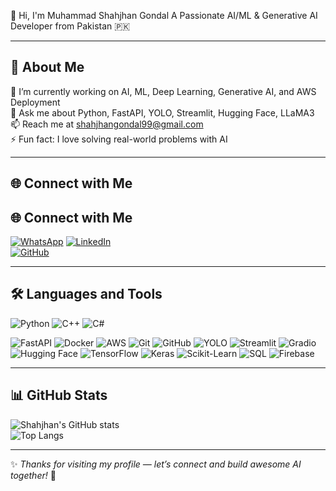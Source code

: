  👋 Hi, I'm Muhammad Shahjhan Gondal
A Passionate AI/ML & Generative AI Developer from Pakistan 🇵🇰

---

## 🌱 About Me

🌱 I’m currently working on AI, ML, Deep Learning, Generative AI, and AWS Deployment  
💬 Ask me about Python, FastAPI, YOLO, Streamlit, Hugging Face, LLaMA3  
📫 Reach me at [shahjhangondal99@gmail.com](mailto:shahjhangondal99@gmail.com)  
⚡ Fun fact: I love solving real-world problems with AI

---

## 🌐 Connect with Me
## 🌐 Connect with Me
[![WhatsApp](https://img.shields.io/badge/WhatsApp-25D366?style=for-the-badge&logo=whatsapp&logoColor=white)](https://wa.me/923406337733)
[![LinkedIn](https://img.shields.io/badge/LinkedIn-0077B5?style=for-the-badge&logo=linkedin&logoColor=white)](https://www.linkedin.com/in/muhammad-shahjhan-gondal-493884311/)  
[![GitHub](https://img.shields.io/badge/GitHub-181717?style=for-the-badge&logo=github&logoColor=white)](https://github.com/shahjhan99)

---

## 🛠️ Languages and Tools

<!-- Languages -->
![Python](https://img.shields.io/badge/Python-3776AB?style=for-the-badge&logo=python&logoColor=white)
![C++](https://img.shields.io/badge/C++-00599C?style=for-the-badge&logo=c%2B%2B&logoColor=white)
![C#](https://img.shields.io/badge/C%23-239120?style=for-the-badge&logo=c-sharp&logoColor=white)

<!-- Tools & Frameworks -->
![FastAPI](https://img.shields.io/badge/FastAPI-005571?style=for-the-badge&logo=fastapi)
![Docker](https://img.shields.io/badge/Docker-2496ED?style=for-the-badge&logo=docker&logoColor=white)
![AWS](https://img.shields.io/badge/AWS-232F3E?style=for-the-badge&logo=amazonaws&logoColor=white)
![Git](https://img.shields.io/badge/Git-F05032?style=for-the-badge&logo=git&logoColor=white)
![GitHub](https://img.shields.io/badge/GitHub-181717?style=for-the-badge&logo=github&logoColor=white)
![YOLO](https://img.shields.io/badge/YOLO-FF6F00?style=for-the-badge&logo=openCV&logoColor=white)
![Streamlit](https://img.shields.io/badge/Streamlit-FF4B4B?style=for-the-badge&logo=streamlit&logoColor=white)
![Gradio](https://img.shields.io/badge/Gradio-FFB000?style=for-the-badge&logo=gradio&logoColor=white)
![Hugging Face](https://img.shields.io/badge/HuggingFace-FFD21F?style=for-the-badge&logo=huggingface&logoColor=black)
![TensorFlow](https://img.shields.io/badge/TensorFlow-FF6F00?style=for-the-badge&logo=tensorflow&logoColor=white)
![Keras](https://img.shields.io/badge/Keras-D00000?style=for-the-badge&logo=keras&logoColor=white)
![Scikit-Learn](https://img.shields.io/badge/Scikit--Learn-F7931E?style=for-the-badge&logo=scikit-learn&logoColor=white)
![SQL](https://img.shields.io/badge/SQL-4479A1?style=for-the-badge&logo=mysql&logoColor=white)
![Firebase](https://img.shields.io/badge/Firebase-FFCA28?style=for-the-badge&logo=firebase&logoColor=black)

---

## 📊 GitHub Stats

![Shahjhan's GitHub stats](https://github-readme-stats.vercel.app/api?username=shahjhan99&show_icons=true&theme=radical)  
![Top Langs](https://github-readme-stats.vercel.app/api/top-langs/?username=shahjhan99&layout=compact&theme=radical)

---

✨ *Thanks for visiting my profile — let’s connect and build awesome AI together!* 🚀
